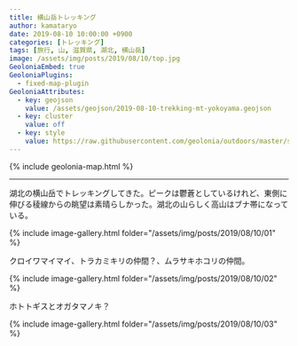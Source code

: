 ```yaml
---
title: 横山岳トレッキング
author: kamataryo
date: 2019-08-10 10:00:00 +0900
categories: [トレッキング]
tags: [旅行, 山, 滋賀県, 湖北, 横山岳]
image: /assets/img/posts/2019/08/10/top.jpg
GeoloniaEmbed: true
GeoloniaPlugins:
  - fixed-map-plugin
GeoloniaAttributes:
  - key: geojson
    value: /assets/geojson/2019-08-10-trekking-mt-yokoyama.geojson
  - key: cluster
    value: off
  - key: style
    value: https://raw.githubusercontent.com/geolonia/outdoors/master/style.json
---
```


{% include geolonia-map.html %}

---

湖北の横山岳でトレッキングしてきた。ピークは鬱蒼としているけれど、東側に伸びる稜線からの眺望は素晴らしかった。湖北の山らしく高山はブナ帯になっている。

{% include image-gallery.html folder="/assets/img/posts/2019/08/10/01" %}

クロイワマイマイ、トラカミキリの仲間？、ムラサキホコリの仲間。

{% include image-gallery.html folder="/assets/img/posts/2019/08/10/02" %}

ホトトギスとオガタマノキ？

{% include image-gallery.html folder="/assets/img/posts/2019/08/10/03" %}
